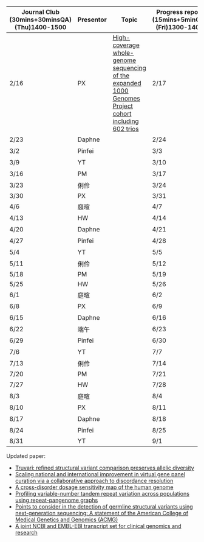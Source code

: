 | Journal Club <br>(30mins+30minsQA) <br>(Thu)1400-1500 | Presentor | Topic                                                                                                                                                                                   | Progress report <br>(15mins+5minQA) <br>(Fri)1300-1400 | Presentor |        |        |
| ----------------------------------------------------- | --------- | --------------------------------------------------------------------------------------------------------------------------------------------------------------------------------------- | ------------------------------------------------------ | --------- | ------ | ------ |
| 2/16                                                  | PX        | [High-coverage whole-genome sequencing of the expanded 1000 Genomes Project cohort including 602 trios](https://www.sciencedirect.com/science/article/pii/S0092867422009916?via%3Dihub) | 2/17                                                   | Calvin    | HW     | Pinfei |
| 2/23                                                  | Daphne    |                                                                                                                                                                                         | 2/24                                                   | 郁書      | PX     | PM     |
| 3/2                                                   | Pinfei    |                                                                                                                                                                                         | 3/3                                                    | 庭暄      | YT     |        |
| 3/9                                                   | YT        |                                                                                                                                                                                         | 3/10                                                   | 俐伶      | 俐伶   | Calvin |
| 3/16                                                  | PM        |                                                                                                                                                                                         | 3/17                                                   | HW        | Pinfei | 郁書   |
| 3/23                                                  | 俐伶      |                                                                                                                                                                                         | 3/24                                                   | PX        | PM     | 庭暄   |
| 3/30                                                  | PX        |                                                                                                                                                                                         | 3/31                                                   | YT        | Daphne | Daphne |
| 4/6                                                   | 庭暄      |                                                                                                                                                                                         | 4/7                                                    | Calvin    | HW     | Pinfei |
| 4/13                                                  | HW        |                                                                                                                                                                                         | 4/14                                                   | 郁書      | PX     | PM     |
| 4/20                                                  | Daphne    |                                                                                                                                                                                         | 4/21                                                   | 庭暄      | YT     |        |
| 4/27                                                  | Pinfei    |                                                                                                                                                                                         | 4/28                                                   | 俐伶      | 俐伶   | Calvin |
| 5/4                                                   | YT        |                                                                                                                                                                                         | 5/5                                                    | HW        | Pinfei | 郁書   |
| 5/11                                                  | 俐伶      |                                                                                                                                                                                         | 5/12                                                   | PX        | PM     | 庭暄   |
| 5/18                                                  | PM        |                                                                                                                                                                                         | 5/19                                                   | YT        | Daphne | Daphne |
| 5/25                                                  | HW        |                                                                                                                                                                                         | 5/26                                                   | Calvin    | HW     | Pinfei |
| 6/1                                                   | 庭暄      |                                                                                                                                                                                         | 6/2                                                    | 郁書      | PX     | PM     |
| 6/8                                                   | PX        |                                                                                                                                                                                         | 6/9                                                    | 庭暄      | YT     |        |
| 6/15                                                  | Daphne    |                                                                                                                                                                                         | 6/16                                                   | 俐伶      | 俐伶   | Calvin |
| 6/22                                                  | 端午      |                                                                                                                                                                                         | 6/23                                                   | 端午      | 端午   | 端午   |
| 6/29                                                  | Pinfei    |                                                                                                                                                                                         | 6/30                                                   | HW        | Pinfei | 郁書   |
| 7/6                                                   | YT        |                                                                                                                                                                                         | 7/7                                                    | PX        | PM     | 庭暄   |
| 7/13                                                  | 俐伶      |                                                                                                                                                                                         | 7/14                                                   | YT        | Daphne | Daphne |
| 7/20                                                  | PM        |                                                                                                                                                                                         | 7/21                                                   | Calvin    | HW     | Pinfei |
| 7/27                                                  | HW        |                                                                                                                                                                                         | 7/28                                                   | 郁書      | PX     | PM     |
| 8/3                                                   | 庭暄      |                                                                                                                                                                                         | 8/4                                                    | 庭暄      | YT     |        |
| 8/10                                                  | PX        |                                                                                                                                                                                         | 8/11                                                   | 俐伶      | 俐伶   | Calvin |
| 8/17                                                  | Daphne    |                                                                                                                                                                                         | 8/18                                                   | HW        | Pinfei | 郁書   |
| 8/24                                                  | Pinfei    |                                                                                                                                                                                         | 8/25                                                   | PX        | PM     | 庭暄   |
| 8/31                                                  | YT        |                                                                                                                                                                                         | 9/1                                                    | YT        | Daphne | Daphne |


Updated paper:  <br> 
- [Truvari: refined structural variant comparison preserves allelic diversity](https://genomebiology.biomedcentral.com/articles/10.1186/s13059-022-02840-6) <br> 
- [Scaling national and international improvement in virtual gene panel curation via a collaborative approach to discordance resolution](https://doi.org/10.1016/j.ajhg.2021.06.020) <br> 
- [A cross-disorder dosage sensitivity map of the human genome](https://doi.org/10.1016/j.cell.2022.06.036) <br> 
- [Profiling variable-number tandem repeat variation across populations using repeat-pangenome graphs](https://doi.org/10.1038/s41467-021-24378-0) <br>
- [Points to consider in the detection of germline structural variants using next-generation sequencing: A statement of the American College of Medical Genetics and Genomics (ACMG)](https://doi.org/10.1016/j.gim.2022.09.017) <br>
- [A joint NCBI and EMBL-EBI transcript set for clinical genomics and research](https://doi.org/10.1038/s41586-022-04558-8) <br>
